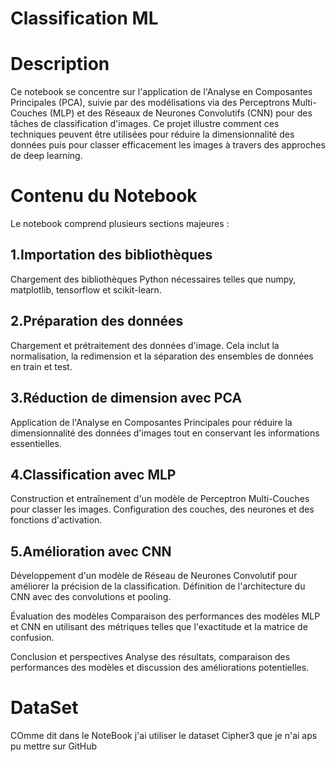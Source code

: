 # Classification ML
# Description
Ce notebook se concentre sur l'application de l'Analyse en Composantes Principales (PCA), suivie par des modélisations via des Perceptrons Multi-Couches (MLP) et des Réseaux de Neurones Convolutifs (CNN) pour des tâches de classification d'images. Ce projet illustre comment ces techniques peuvent être utilisées pour réduire la dimensionnalité des données puis pour classer efficacement les images à travers des approches de deep learning.

# Contenu du Notebook
Le notebook comprend plusieurs sections majeures :

## 1.Importation des bibliothèques
Chargement des bibliothèques Python nécessaires telles que numpy, matplotlib, tensorflow et scikit-learn.

## 2.Préparation des données
Chargement et prétraitement des données d'image. Cela inclut la normalisation, la redimension et la séparation des ensembles de données en train et test.

## 3.Réduction de dimension avec PCA
Application de l'Analyse en Composantes Principales pour réduire la dimensionnalité des données d'images tout en conservant les informations essentielles.

## 4.Classification avec MLP
Construction et entraînement d'un modèle de Perceptron Multi-Couches pour classer les images. Configuration des couches, des neurones et des fonctions d'activation.

## 5.Amélioration avec CNN
Développement d'un modèle de Réseau de Neurones Convolutif pour améliorer la précision de la classification. Définition de l'architecture du CNN avec des convolutions et pooling.

Évaluation des modèles
Comparaison des performances des modèles MLP et CNN en utilisant des métriques telles que l'exactitude et la matrice de confusion.

Conclusion et perspectives
Analyse des résultats, comparaison des performances des modèles et discussion des améliorations potentielles.
# DataSet
COmme dit dans le NoteBook j'ai utiliser le dataset Cipher3 que je n'ai aps pu mettre sur GitHub
